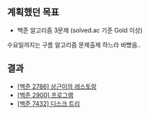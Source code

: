 ## 계획했던 목표
- 백준 알고리즘 3문제 (solved.ac 기준 Gold 이상)

수요일까지는 구름 알고리즘 문제출제 하느라 바빴음..
  

## 결과
- [[백준 2786] 상근이의 레스토랑](https://blog.naver.com/kerochuu/221990849615)
- [[백준 2900] 프로그램](https://blog.naver.com/kerochuu/221992095176)
- [[백준 7432] 디스크 트리](https://blog.naver.com/kerochuu/221992416399)